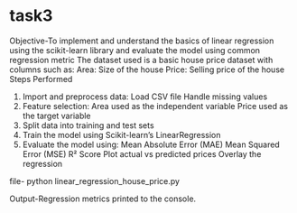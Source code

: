 # task3
Objective-To implement and understand the basics of linear regression using the scikit-learn library and evaluate the model using common regression metric
The dataset used is a basic house price dataset with columns such as:
Area: Size of the house
Price: Selling price of the house
Steps Performed
1. Import and preprocess data:
Load CSV file
Handle missing values
2. Feature selection:
Area used as the independent variable
Price used as the target variable
3. Split data into training and test sets
4. Train the model using Scikit-learn’s LinearRegression
5. Evaluate the model using:
Mean Absolute Error (MAE)
Mean Squared Error (MSE)
R² Score
Plot actual vs predicted prices
Overlay the regression
 
file-
python linear_regression_house_price.py

 Output-Regression metrics printed to the console.
